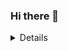 ### Hi there 👋

<details>
 - 🔭 I’m currently working on my final assignments.
- 🌱 I’m currently learning how to trade.
- 👯 I’m looking to collaborate on......
- 🤔 I’m looking for help with......
- 💬 Ask me about ......
- 📫 How to reach me: use your hand
- 😄 Pronouns: he
- ⚡ Fun fact: The Earth isn't round.
 </details>


<!--
**clint9633/clint9633** is a ✨ _special_ ✨ repository because its `README.md` (this file) appears on your GitHub profile.


Here are some ideas to get you started:


-->
